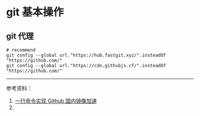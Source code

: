 # git 基本操作





## git 代理
```
# recommend
git config --global url."https://hub.fastgit.xyz/".insteadOf "https://github.com/"
git config --global url."https://cdn.githubjs.cf/".insteadOf "https://github.com/"
```

---
参考资料：
1. [一行命令实现 Github 国内镜像加速](https://www.frankfeekr.cn/2021/03/28/github-speed-up/)
2. []()
